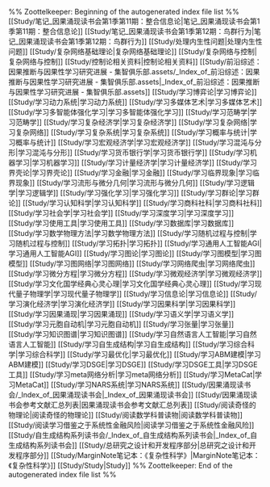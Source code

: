 %% Zoottelkeeper: Beginning of the autogenerated index file list  %%
 [[Study/笔记_因果涌现读书会第1季第11期：整合信息论|笔记_因果涌现读书会第1季第11期：整合信息论]]
 [[Study/笔记_因果涌现读书会第1季第12期：鸟群行为|笔记_因果涌现读书会第1季第12期：鸟群行为]]
 [[Study/处理内生性问题|处理内生性问题]]
 [[Study/复杂网络基础理论|复杂网络基础理论]]
 [[Study/复杂网络与控制|复杂网络与控制]]
 [[Study/控制论相关资料|控制论相关资料]]
 [[Study/前沿综述：因果推断与因果性学习研究进展 - 集智俱乐部.assets/_Index_of_前沿综述：因果推断与因果性学习研究进展 - 集智俱乐部.assets|_Index_of_前沿综述：因果推断与因果性学习研究进展 - 集智俱乐部.assets]]
 [[Study/学习博弈论|学习博弈论]]
 [[Study/学习动力系统|学习动力系统]]
 [[Study/学习多媒体艺术|学习多媒体艺术]]
 [[Study/学习多智能体强化学习|学习多智能体强化学习]]
 [[Study/学习范畴学|学习范畴学]]
 [[Study/学习复杂经济学|学习复杂经济学]]
 [[Study/学习复杂网络|学习复杂网络]]
 [[Study/学习复杂系统|学习复杂系统]]
 [[Study/学习概率与统计|学习概率与统计]]
 [[Study/学习宏观经济学|学习宏观经济学]]
 [[Study/学习混沌与分形|学习混沌与分形]]
 [[Study/学习货币银行学|学习货币银行学]]
 [[Study/学习机器学习|学习机器学习]]
 [[Study/学习计量经济学|学习计量经济学]]
 [[Study/学习界壳论|学习界壳论]]
 [[Study/学习金融|学习金融]]
 [[Study/学习临界现象|学习临界现象]]
 [[Study/学习流形与微分几何|学习流形与微分几何]]
 [[Study/学习逻辑学|学习逻辑学]]
 [[Study/学习强化学习|学习强化学习]]
 [[Study/学习群论|学习群论]]
 [[Study/学习认知科学|学习认知科学]]
 [[Study/学习商科社科|学习商科社科]]
 [[Study/学习社会学|学习社会学]]
 [[Study/学习深度学习|学习深度学习]]
 [[Study/学习使用工具|学习使用工具]]
 [[Study/学习数据库|学习数据库]]
 [[Study/学习数学物理方法|学习数学物理方法]]
 [[Study/学习随机过程与控制|学习随机过程与控制]]
 [[Study/学习拓扑|学习拓扑]]
 [[Study/学习通用人工智能AGI|学习通用人工智能AGI]]
 [[Study/学习图论|学习图论]]
 [[Study/学习图模型|学习图模型]]
 [[Study/学习图网络|学习图网络]]
 [[Study/学习网络爬虫|学习网络爬虫]]
 [[Study/学习微分方程|学习微分方程]]
 [[Study/学习微观经济学|学习微观经济学]]
 [[Study/学习文化国学经典心灵心理|学习文化国学经典心灵心理]]
 [[Study/学习现代量子物理学|学习现代量子物理学]]
 [[Study/学习信息论|学习信息论]]
 [[Study/学习演化经济学|学习演化经济学]]
 [[Study/学习因果科学|学习因果科学]]
 [[Study/学习因果涌现|学习因果涌现]]
 [[Study/学习语义学|学习语义学]]
 [[Study/学习元胞自动机|学习元胞自动机]]
 [[Study/学习张量|学习张量]]
 [[Study/学习知识图谱|学习知识图谱]]
 [[Study/学习自然语言人工智能|学习自然语言人工智能]]
 [[Study/学习自生成结构|学习自生成结构]]
 [[Study/学习综合科学|学习综合科学]]
 [[Study/学习最优化|学习最优化]]
 [[Study/学习ABM建模|学习ABM建模]]
 [[Study/学习DSGE|学习DSGE]]
 [[Study/学习DSGE工具|学习DSGE工具]]
 [[Study/学习meta网络分析|学习meta网络分析]]
 [[Study/学习MetaCat|学习MetaCat]]
 [[Study/学习NARS系统|学习NARS系统]]
 [[Study/因果涌现读书会/_Index_of_因果涌现读书会|_Index_of_因果涌现读书会]]
 [[Study/因果涌现读书会参考文献汇总列表|因果涌现读书会参考文献汇总列表]]
 [[Study/阅读奇怪的物理论|阅读奇怪的物理论]]
 [[Study/阅读数学科普读物|阅读数学科普读物]]
 [[Study/阅读学习借鉴之于系统性金融风险|阅读学习借鉴之于系统性金融风险]]
 [[Study/自生成结构系列读书会/_Index_of_自生成结构系列读书会|_Index_of_自生成结构系列读书会]]
 [[Study/总研究之设计和开发程序部分|总研究之设计和开发程序部分]]
 [[Study/MarginNote笔记本：《复杂性科学》|MarginNote笔记本：《复杂性科学》]]
 [[Study/Study|Study]]
%% Zoottelkeeper: End of the autogenerated index file list  %%
